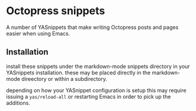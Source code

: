 # Octopress snippets

A number of YASnippets that make writing Octopress posts and pages easier when using Emacs.

## Installation

install these snippets under the markdown-mode snippets directory in
your YASnippets installation. these may be placed directly in the
markdown-mode direectory or within a subdirectory.

depending on how your YASnippet configuration is setup this may require
issuing a ```yas/reload-all``` or restarting Emacs in order to pick up
the additions.
